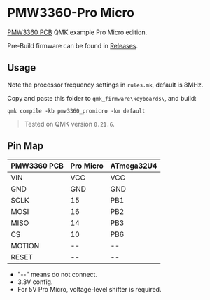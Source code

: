 # PMW3360-Pro Micro

[PMW3360 PCB](https://github.com/siderakb/pmw3360-pcb) QMK example Pro Micro edition.

Pre-Build firmware can be found in [Releases](https://github.com/siderakb/pmw3360-pcb/releases/tag/fw_v0.1.0).

## Usage

Note the processor frequency settings in `rules.mk`, default is 8MHz.

Copy and paste this folder to `qmk_firmware\keyboards\`, and build:
```
qmk compile -kb pmw3360_promicro -km default
```

> Tested on QMK version `0.21.6`.

## Pin Map

| PMW3360 PCB | Pro Micro | ATmega32U4 |
| ----------- | --------- | ---------- |
| VIN         | VCC       | VCC        |
| GND         | GND       | GND        |
| SCLK        | 15        | PB1        |
| MOSI        | 16        | PB2        |
| MISO        | 14        | PB3        |
| CS          | 10        | PB6        |
| MOTION      | --        | --         |
| RESET       | --        | --         |

- "--" means do not connect.
- 3.3V config.
- For 5V Pro Micro, voltage-level shifter is required.

